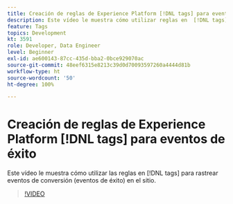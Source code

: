 ```yaml
---
title: Creación de reglas de Experience Platform [!DNL tags] para eventos de éxito
description: Este vídeo le muestra cómo utilizar reglas en  [!DNL tags]  para rastrear eventos de conversión (eventos de éxito) en el sitio.
feature: Tags
topics: Development
kt: 3591
role: Developer, Data Engineer
level: Beginner
exl-id: ae600143-87cc-435d-bba2-0bce929070ac
source-git-commit: 48eef6315e8213c39d0d70093597260a4444d81b
workflow-type: ht
source-wordcount: '50'
ht-degree: 100%

---
```


# Creación de reglas de Experience Platform [!DNL tags] para eventos de éxito

Este vídeo le muestra cómo utilizar las reglas en [!DNL tags] para rastrear eventos de conversión (eventos de éxito) en el sitio.

>[!VIDEO](https://video.tv.adobe.com/v/28778/?quality=12&learn=on)
